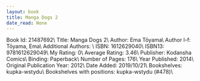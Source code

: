 ```yaml
---
layout: book
title: Manga Dogs 2
date_read: None
---
```


Book Id: 21487692\ 
Title: Manga Dogs 2\ 
Author: Ema Tōyama\ 
Author l-f: Tōyama, Ema\ 
Additional Authors: \ 
ISBN: 1612629040\ 
ISBN13: 9781612629049\ 
My Rating: 0\ 
Average Rating: 3.46\ 
Publisher: Kodansha Comics\ 
Binding: Paperback\ 
Number of Pages: 176\ 
Year Published: 2014\ 
Original Publication Year: 2012\ 
Date Added: 2019/10/21\ 
Bookshelves: kupka-wstydu\ 
Bookshelves with positions: kupka-wstydu (#478)\ 

